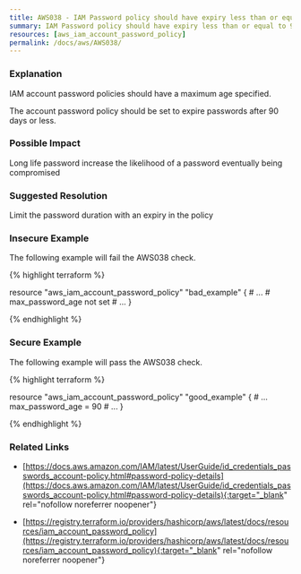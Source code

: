 ```yaml
---
title: AWS038 - IAM Password policy should have expiry less than or equal to 90 days.
summary: IAM Password policy should have expiry less than or equal to 90 days. 
resources: [aws_iam_account_password_policy] 
permalink: /docs/aws/AWS038/
---
```

### Explanation


IAM account password policies should have a maximum age specified. 

The account password policy should be set to expire passwords after 90 days or less.


### Possible Impact
Long life password increase the likelihood of a password eventually being compromised

### Suggested Resolution
Limit the password duration with an expiry in the policy


### Insecure Example

The following example will fail the AWS038 check.

{% highlight terraform %}

resource "aws_iam_account_password_policy" "bad_example" {
	# ...
	# max_password_age not set
	# ...
}

{% endhighlight %}



### Secure Example

The following example will pass the AWS038 check.

{% highlight terraform %}

resource "aws_iam_account_password_policy" "good_example" {
	# ...
	max_password_age = 90
	# ...
}

{% endhighlight %}



### Related Links


- [https://docs.aws.amazon.com/IAM/latest/UserGuide/id_credentials_passwords_account-policy.html#password-policy-details](https://docs.aws.amazon.com/IAM/latest/UserGuide/id_credentials_passwords_account-policy.html#password-policy-details){:target="_blank" rel="nofollow noreferrer noopener"}

- [https://registry.terraform.io/providers/hashicorp/aws/latest/docs/resources/iam_account_password_policy](https://registry.terraform.io/providers/hashicorp/aws/latest/docs/resources/iam_account_password_policy){:target="_blank" rel="nofollow noreferrer noopener"}


